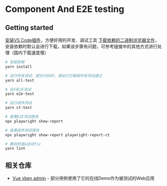 # Component And E2E testing

## Getting started

[安装VS Code插件](https://playwright.dev/docs/getting-started-vscode)，方便好用的开发、调试工具
[下载依赖的二进制浏览器文件](https://playwright.dev/docs/browsers)，安装依赖时默认会进行下载，如果该步骤有问题，可参考链接中的其他方式进行处理（国内下载速度慢）

```bash
# 安装依赖
yarn install

# 运行所有测试，提交代码时，请运行它确保所有测试通过
yarn all-test

# 运行E2E测试
yarn e2e-test

# 运行组件测试
yarn ct-test

# 查看E2E测试报告
npx playwright show-report

# 查看组件测试报告
npx playwright show-report playwright-report-ct

# 静态检查&自动fix
yarn lint
```

## 相关仓库

- [Vue vben admin](https://github.com/vbenjs/vue-vben-admin) - 部分用例使用了它的在线Demo作为被测试的Web应用